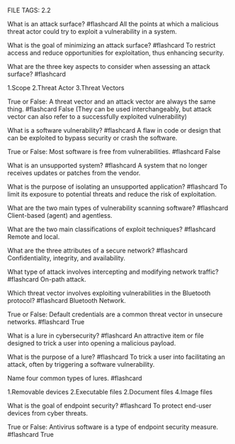 FILE TAGS: 2.2

What is an attack surface? #flashcard
All the points at which a malicious threat actor could try to exploit a vulnerability in a system.
<!--ID: 1722692634156-->


What is the goal of minimizing an attack surface? #flashcard
To restrict access and reduce opportunities for exploitation, thus enhancing security.
<!--ID: 1722692634168-->


What are the three key aspects to consider when assessing an attack surface? #flashcard

1.Scope
2.Threat Actor
3.Threat Vectors
<!--ID: 1722692634177-->


True or False: A threat vector and an attack vector are always the same thing. #flashcard
False (They can be used interchangeably, but attack vector can also refer to a successfully exploited vulnerability)
<!--ID: 1722692634186-->

What is a software vulnerability? #flashcard
A flaw in code or design that can be exploited to bypass security or crash the software.
<!--ID: 1722692884385-->


True or False: Most software is free from vulnerabilities. #flashcard
False
<!--ID: 1722692884395-->


What is an unsupported system? #flashcard
A system that no longer receives updates or patches from the vendor.
<!--ID: 1722692884402-->


What is the purpose of isolating an unsupported application? #flashcard
To limit its exposure to potential threats and reduce the risk of exploitation.
<!--ID: 1722692884409-->


What are the two main types of vulnerability scanning software? #flashcard
Client-based (agent) and agentless.
<!--ID: 1722692884417-->


What are the two main classifications of exploit techniques? #flashcard 
Remote and local.
<!--ID: 1722693148975-->


What are the three attributes of a secure network? #flashcard 
Confidentiality, integrity, and availability.
<!--ID: 1722693167807-->


What type of attack involves intercepting and modifying network traffic? #flashcard 
On-path attack.
<!--ID: 1722693148984-->


Which threat vector involves exploiting vulnerabilities in the Bluetooth protocol? #flashcard 
Bluetooth Network.
<!--ID: 1722693148992-->


True or False: Default credentials are a common threat vector in unsecure networks. #flashcard 
True
<!--ID: 1722693149000-->

What is a lure in cybersecurity? #flashcard
An attractive item or file designed to trick a user into opening a malicious payload.

What is the purpose of a lure? #flashcard
To trick a user into facilitating an attack, often by triggering a software vulnerability.

Name four common types of lures. #flashcard

1.Removable devices
2.Executable files
2.Document files
4.Image files

What is the goal of endpoint security? #flashcard
To protect end-user devices from cyber threats.

True or False: Antivirus software is a type of endpoint security measure. #flashcard
True